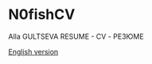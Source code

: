 # N0fishCV

Alla GULTSEVA
RESUME - CV - РЕЗЮМЕ

[English version](https://N0fish.github.io/N0fishCV/N0fish.html)
